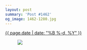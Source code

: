 ```yaml
---
layout: post
summary: 'Post #1462'
og_image: 1462-1280.jpg
---
```


<div class="post">
 <time>
  <a href="/1462">
   {{ page.date | date: "%B %-d, %Y" }}
  </a>
 </time>
 <a href="/1462">
  <figure data-taken="8/25/2021">
   <img sizes="(min-width: 700px) 50vw, calc(100vw - 2rem)" src="{{ site.assets_url }}/1462-640.jpg" srcset="{{ site.assets_url }}/1462-320.jpg 320w, {{ site.assets_url }}/1462-640.jpg 640w, {{ site.assets_url }}/1462-960.jpg 960w, {{ site.assets_url }}/1462-1280.jpg 1280w"/>
  </figure>
 </a>
</div>
